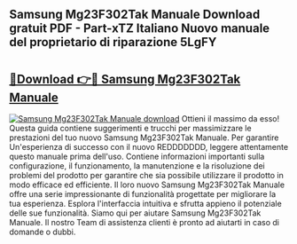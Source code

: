 ## Samsung Mg23F302Tak Manuale Download gratuit PDF - Part-xTZ Italiano Nuovo manuale del proprietario di riparazione 5LgFY

# <h2><a href="http://dfavfsr.blite.top/?on=Samsung+Mg23F302Tak+Manuale">🔗Download 👉🔴 Samsung Mg23F302Tak Manuale</a></h2>

[![Samsung Mg23F302Tak Manuale download](https://i.imgur.com/lujVjoI.png)](http://dfavfsr.blite.top/?on=Samsung+Mg23F302Tak+Manuale)
Ottieni il massimo da esso! Questa guida contiene suggerimenti e trucchi per massimizzare le prestazioni del tuo nuovo Samsung Mg23F302Tak Manuale. Per garantire Un'esperienza di successo con il nuovo REDDDDDDD, leggere attentamente questo manuale prima dell'uso. Contiene informazioni importanti sulla configurazione, il funzionamento, la manutenzione e la risoluzione dei problemi del prodotto per garantire che sia possibile utilizzare il prodotto in modo efficace ed efficiente. Il loro nuovo Samsung Mg23F302Tak Manuale offre una serie impressionante di funzionalità progettate per migliorare la tua esperienza. Esplora l'interfaccia intuitiva e sfrutta appieno il potenziale delle sue funzionalità. Siamo qui per aiutare Samsung Mg23F302Tak Manuale. Il nostro Team di assistenza clienti è pronto ad aiutarti in caso di domande o dubbi.

